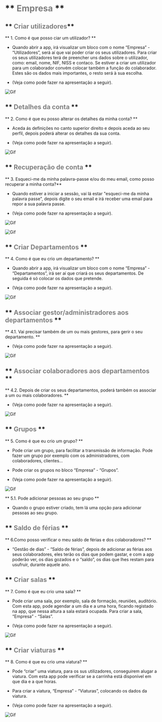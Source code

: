 # ** <span style="color:Grey">Empresa</span> **

## ** <span style="color:Grey">Criar utilizadores</span>** 

 ** 1. Como é que posso ciar um utilizador? **

- Quando abrir a app, irá visualizar um bloco com o nome “Empresa” - “Utilizadores”, será aí que vai poder criar os seus utilizadores. Para criar os seus utilizadores terá de preencher uns dados sobre o utilizador, como: email, nome, NIF, NISS e contaco. Se estiver a criar um utilizador para um colaborador convém colocar também a função do colaborador. Estes são os dados mais importantes, o resto será à sua escolha.

- (Veja como pode fazer na apresentação a seguir). 

![Gif](/imagem/2.gif)

## ** <span style="color:Grey">Detalhes da conta</span> **


** 2. Como é que eu posso alterar os detalhes da minha conta? **

- Aceda ás definições no canto superior direito e depois aceda ao seu perfil, depois poderá alterar os detalhes da sua conta.

- (Veja como pode fazer na apresentação a seguir). 

![Gif](/imagem/31.gif)




## ** <span style="color:Grey">Recuperação de conta</span> **

** 3. Esqueci-me da minha palavra-passe e/ou do meu email, como posso recuperar a minha conta?**

- Quando estiver a iniciar a sessão, vai lá estar "esqueci-me da minha palavra passe", depois digite o seu email e irá receber uma email para repor a sua palavra passe.

- (Veja como pode fazer na apresentação a seguir). 


![Gif](/imagem/32.gif)

![Gif](/imagem/33.gif)

## ** <span style="color:Grey">Criar Departamentos</span> **


** 4. Como é que eu crio um departamento? **

- Quando abrir a app, irá visualizar um bloco com o nome “Empresa” - “Departamentos”, irá ser aí que criará os seus departamentos. De seguida é só colocar os dados que pretende. 

- (Veja como pode fazer na apresentação a seguir). 


![Gif](/imagem/4.gif)


## ** <span style="color:Grey">Associar gestor/administradores aos departamentos</span> **

** 4.1.  Vai precisar também de um ou mais gestores, para gerir o seu departamento. **

- (Veja como pode fazer na apresentação a seguir). 

![Gif](/imagem/6.gif)

## ** <span style="color:Grey">Associar colaboradores aos departamentos</span> **

** 4.2. Depois de criar os seus departamentos, poderá também os associar a um ou mais colaboradores. **

- (Veja como pode fazer na apresentação a seguir). 

![Gif](/imagem/5.gif)




## **  <span style="color:Grey">Grupos</span> **

 
 
** 5. Como é que eu crio um grupo? **

- Pode criar um grupo, para facilitar a transmissão de informação. Pode fazer um grupo por exemplo com os administradores, com colaboradores, clientes... 

- Pode criar os grupos no bloco “Empresa” - “Grupos”. 

-  (Veja como pode fazer na apresentação a seguir). 

![Gif](/imagem/7.gif)



** 5.1. Pode adicionar pessoas ao seu grupo **

- Quando o grupo estiver criado, tem lá uma opção para adicionar pessoas ao seu grupo.



## ** <span style="color:Grey">Saldo de férias</span> **

** 6.Como posso verificar o meu saldo de férias e dos colaboradores?    ** 

- “Gestão de dias” - “Saldo de férias”, depois de adicionar as férias aos seus colaboradores, eles terão os dias que podem gastar, e com a app poderão ver, os dias gozados e o “saldo”, os dias que lhes restam para usufruir, durante aquele ano.  


## ** <span style="color:Grey">Criar salas</span> **

** 7. Como é que eu crio uma sala? **

- Pode criar uma sala, por exemplo, sala de formação, reuniões, auditório. Com esta app, pode agendar a um dia e a uma hora, ficando registado na app, que nessa altura a sala estará ocupada. Para criar a sala, “Empresa” - “Salas”. 

- (Veja como pode fazer na apresentação a seguir).  

![Gif](/imagem/8.gif)





## ** <span style="color:Grey">Criar viaturas</span> **

** 8. Como é que eu crio uma viatura? **

- Pode “criar” uma viatura, para os sus utilizadores, conseguirem alugar a viatura. Com esta app pode verificar se a carrinha está disponível em que dia e a que horas.  

- Para criar a viatura, “Empresa” - “Viaturas”, colocando os dados da viatura. 

- (Veja como pode fazer na apresentação a seguir). 


![Gif](/imagem/10.gif)


 




